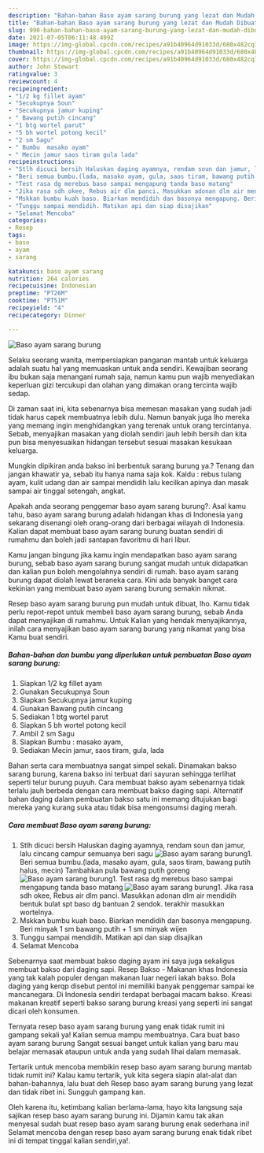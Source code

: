 ```yaml
---
description: "Bahan-bahan Baso ayam sarang burung yang lezat dan Mudah Dibuat"
title: "Bahan-bahan Baso ayam sarang burung yang lezat dan Mudah Dibuat"
slug: 990-bahan-bahan-baso-ayam-sarang-burung-yang-lezat-dan-mudah-dibuat
date: 2021-07-05T06:11:48.499Z
image: https://img-global.cpcdn.com/recipes/a91b40964d91033d/680x482cq70/baso-ayam-sarang-burung-foto-resep-utama.jpg
thumbnail: https://img-global.cpcdn.com/recipes/a91b40964d91033d/680x482cq70/baso-ayam-sarang-burung-foto-resep-utama.jpg
cover: https://img-global.cpcdn.com/recipes/a91b40964d91033d/680x482cq70/baso-ayam-sarang-burung-foto-resep-utama.jpg
author: John Stewart
ratingvalue: 3
reviewcount: 4
recipeingredient:
- "1/2 kg fillet ayam"
- "Secukupnya Soun"
- "Secukupnya jamur kuping"
- " Bawang putih cincang"
- "1 btg wortel parut"
- "5 bh wortel potong kecil"
- "2 sm Sagu"
- " Bumbu  masako ayam"
- " Mecin jamur saos tiram gula lada"
recipeinstructions:
- "Stlh dicuci bersih Haluskan daging ayamnya, rendam soun dan jamur, lalu cincang campur semuanya beri sagu"
- "Beri semua bumbu.(lada, masako ayam, gula, saos tiram, bawang putih halus, mecin) Tambahkan pula bawang putih goreng"
- "Test rasa dg merebus baso sampai mengapung tanda baso matang"
- "Jika rasa sdh okee, Rebus air dlm panci. Masukkan adonan dlm air mendidih bentuk bulat spt baso dg bantuan 2 sendok. terakhir masukkan wortelnya."
- "Mskkan bumbu kuah baso. Biarkan mendidih dan basonya mengapung. Beri minyak 1 sm bawang putih + 1 sm minyak wijen"
- "Tunggu sampai mendidih. Matikan api dan siap disajikan"
- "Selamat Mencoba"
categories:
- Resep
tags:
- baso
- ayam
- sarang

katakunci: baso ayam sarang 
nutrition: 264 calories
recipecuisine: Indonesian
preptime: "PT26M"
cooktime: "PT51M"
recipeyield: "4"
recipecategory: Dinner

---
```



![Baso ayam sarang burung](https://img-global.cpcdn.com/recipes/a91b40964d91033d/680x482cq70/baso-ayam-sarang-burung-foto-resep-utama.jpg)

Selaku seorang wanita, mempersiapkan panganan mantab untuk keluarga adalah suatu hal yang memuaskan untuk anda sendiri. Kewajiban seorang ibu bukan saja menangani rumah saja, namun kamu pun wajib menyediakan keperluan gizi tercukupi dan olahan yang dimakan orang tercinta wajib sedap.

Di zaman  saat ini, kita sebenarnya bisa memesan masakan yang sudah jadi tidak harus capek membuatnya lebih dulu. Namun banyak juga lho mereka yang memang ingin menghidangkan yang terenak untuk orang tercintanya. Sebab, menyajikan masakan yang diolah sendiri jauh lebih bersih dan kita pun bisa menyesuaikan hidangan tersebut sesuai masakan kesukaan keluarga. 

Mungkin dipikiran anda bakso ini berbentuk sarang burung ya.? Tenang dan jangan khawatir ya, sebab itu hanya nama saja kok. Kaldu : rebus tulang ayam, kulit udang dan air sampai mendidih lalu kecilkan apinya dan masak sampai air tinggal setengah, angkat.

Apakah anda seorang penggemar baso ayam sarang burung?. Asal kamu tahu, baso ayam sarang burung adalah hidangan khas di Indonesia yang sekarang disenangi oleh orang-orang dari berbagai wilayah di Indonesia. Kalian dapat membuat baso ayam sarang burung buatan sendiri di rumahmu dan boleh jadi santapan favoritmu di hari libur.

Kamu jangan bingung jika kamu ingin mendapatkan baso ayam sarang burung, sebab baso ayam sarang burung sangat mudah untuk didapatkan dan kalian pun boleh mengolahnya sendiri di rumah. baso ayam sarang burung dapat diolah lewat beraneka cara. Kini ada banyak banget cara kekinian yang membuat baso ayam sarang burung semakin nikmat.

Resep baso ayam sarang burung pun mudah untuk dibuat, lho. Kamu tidak perlu repot-repot untuk membeli baso ayam sarang burung, sebab Anda dapat menyajikan di rumahmu. Untuk Kalian yang hendak menyajikannya, inilah cara menyajikan baso ayam sarang burung yang nikamat yang bisa Kamu buat sendiri.

<!--inarticleads1-->

##### Bahan-bahan dan bumbu yang diperlukan untuk pembuatan Baso ayam sarang burung:

1. Siapkan 1/2 kg fillet ayam
1. Gunakan Secukupnya Soun
1. Siapkan Secukupnya jamur kuping
1. Gunakan  Bawang putih cincang
1. Sediakan 1 btg wortel parut
1. Siapkan 5 bh wortel potong kecil
1. Ambil 2 sm Sagu
1. Siapkan  Bumbu : masako ayam,
1. Sediakan  Mecin jamur, saos tiram, gula, lada


Bahan serta cara membuatnya sangat simpel sekali. Dinamakan bakso sarang burung, karena bakso ini terbuat dari sayuran sehingga terlihat seperti telur burung puyuh. Cara membuat bakso ayam sebenarnya tidak terlalu jauh berbeda dengan cara membuat bakso daging sapi. Alternatif bahan daging dalam pembuatan bakso satu ini memang ditujukan bagi mereka yang kurang suka atau tidak bisa mengonsumsi daging merah. 

<!--inarticleads2-->

##### Cara membuat Baso ayam sarang burung:

1. Stlh dicuci bersih Haluskan daging ayamnya, rendam soun dan jamur, lalu cincang campur semuanya beri sagu
<img src="https://img-global.cpcdn.com/steps/1c16e5c63056a98a/160x128cq70/baso-ayam-sarang-burung-langkah-memasak-1-foto.jpg" alt="Baso ayam sarang burung">1. Beri semua bumbu.(lada, masako ayam, gula, saos tiram, bawang putih halus, mecin) Tambahkan pula bawang putih goreng
<img src="https://img-global.cpcdn.com/steps/04d6a60855b6eea4/160x128cq70/baso-ayam-sarang-burung-langkah-memasak-2-foto.jpg" alt="Baso ayam sarang burung">1. Test rasa dg merebus baso sampai mengapung tanda baso matang
<img src="https://img-global.cpcdn.com/steps/7fb7ff5fc1c50275/160x128cq70/baso-ayam-sarang-burung-langkah-memasak-3-foto.jpg" alt="Baso ayam sarang burung">1. Jika rasa sdh okee, Rebus air dlm panci. Masukkan adonan dlm air mendidih bentuk bulat spt baso dg bantuan 2 sendok. terakhir masukkan wortelnya.
1. Mskkan bumbu kuah baso. Biarkan mendidih dan basonya mengapung. Beri minyak 1 sm bawang putih + 1 sm minyak wijen
1. Tunggu sampai mendidih. Matikan api dan siap disajikan
1. Selamat Mencoba


Sebenarnya saat membuat bakso daging ayam ini saya juga sekaligus membuat bakso dari daging sapi. Resep Bakso - Makanan khas Indonesia yang tak kalah populer dengan makanan luar negeri iakah bakso. Bola daging yang kerqp disebut pentol ini memiliki banyak penggemar sampai ke mancanegara. Di Indonesia sendiri terdapat berbagai macam bakso. Kreasi makanan kreatif seperti bakso sarang burung kreasi yang seperti ini sangat dicari oleh konsumen. 

Ternyata resep baso ayam sarang burung yang enak tidak rumit ini gampang sekali ya! Kalian semua mampu membuatnya. Cara buat baso ayam sarang burung Sangat sesuai banget untuk kalian yang baru mau belajar memasak ataupun untuk anda yang sudah lihai dalam memasak.

Tertarik untuk mencoba membikin resep baso ayam sarang burung mantab tidak rumit ini? Kalau kamu tertarik, yuk kita segera siapin alat-alat dan bahan-bahannya, lalu buat deh Resep baso ayam sarang burung yang lezat dan tidak ribet ini. Sungguh gampang kan. 

Oleh karena itu, ketimbang kalian berlama-lama, hayo kita langsung saja sajikan resep baso ayam sarang burung ini. Dijamin kamu tak akan menyesal sudah buat resep baso ayam sarang burung enak sederhana ini! Selamat mencoba dengan resep baso ayam sarang burung enak tidak ribet ini di tempat tinggal kalian sendiri,ya!.

